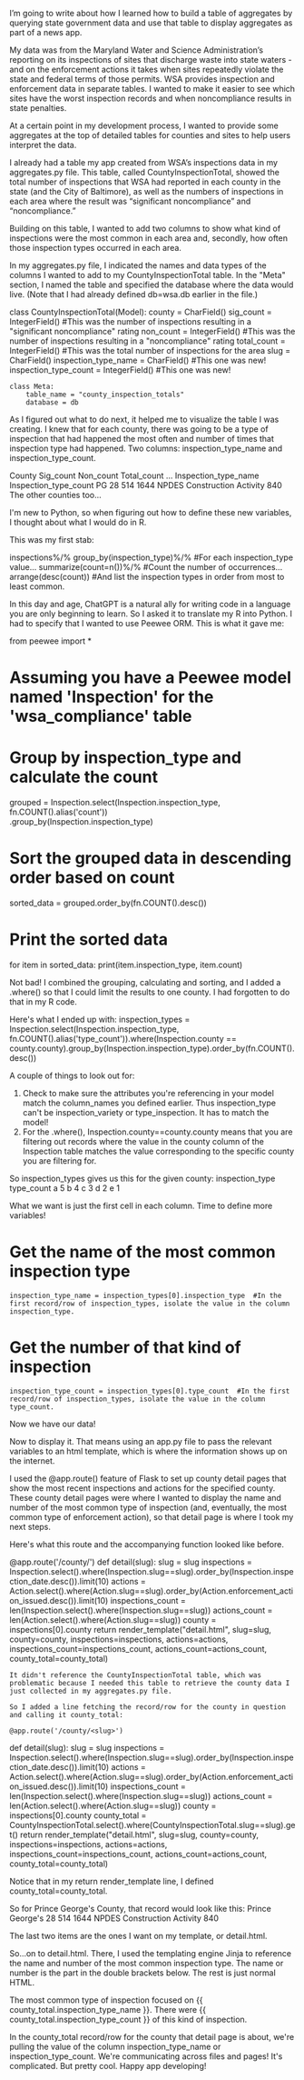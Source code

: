 I’m going to write about how I learned how to build a table of aggregates by querying state government data and use that table to display aggregates as part of a news app.

My data was from the Maryland Water and Science Administration’s reporting on its inspections of sites that discharge waste into state waters - and on the enforcement actions it takes when sites repeatedly violate the state and federal terms of those permits. WSA provides inspection and enforcement data in separate tables. I wanted to make it easier to see which sites have the worst inspection records and when noncompliance results in state penalties.

At a certain point in my development process, I wanted to provide some aggregates at the top of detailed tables for counties and sites to help users interpret the data.

I already had a table my app created from WSA’s inspections data in my aggregates.py file. This table, called CountyInspectionTotal, showed the total number of inspections that WSA had reported in each county in the state (and the City of Baltimore), as well as the numbers of inspections in each area where the result was “significant noncompliance” and “noncompliance.” 

Building on this table, I wanted to add two columns to show what kind of inspections were the most common in each area and, secondly, how often those inspection types occurred in each area. 

In my aggregates.py file, I indicated the names and data types of the columns I wanted to add to my CountyInspectionTotal table. In the "Meta" section, I named the table and specified the database where the data would live. (Note that I had already defined db=wsa.db earlier in the file.)

class CountyInspectionTotal(Model):
    county = CharField()
    sig_count = IntegerField() #This was the number of inspections resulting in a "significant noncompliance" rating
    non_count = IntegerField() #This was the number of inspections resulting in a "noncompliance" rating
    total_count = IntegerField() #This was the total number of inspections for the area
    slug = CharField()
    inspection_type_name = CharField() #This one was new!
    inspection_type_count = IntegerField() #This one was new!

    class Meta:
        table_name = "county_inspection_totals"
        database = db

As I figured out what to do next, it helped me to visualize the table I was creating. I knew that for each county, there was going to be a type of inspection that had happened the most often and number of times that inspection type had happened. Two columns: inspection_type_name and inspection_type_count.

County      Sig_count       Non_count       Total_count ... Inspection_type_name       Inspection_type_count
PG          28              514             1644            NPDES Construction Activity     840
The other counties too...

I'm new to Python, so when figuring out how to define these new variables, I thought about what I would do in R.

This was my first stab:

inspections%/%
    group_by(inspection_type)%/% #For each inspection_type value...
    summarize(count=n())%/% #Count the number of occurrences...
    arrange(desc(count)) #And list the inspection types in order from most to least common.

In this day and age, ChatGPT is a natural ally for writing code in a language you are only beginning to learn.  So I asked it to translate my R into Python. I had to specify that I wanted to use Peewee ORM. This is what it gave me:


from peewee import *

# Assuming you have a Peewee model named 'Inspection' for the 'wsa_compliance' table

# Group by inspection_type and calculate the count
grouped = Inspection.select(Inspection.inspection_type, fn.COUNT().alias('count')) \
                    .group_by(Inspection.inspection_type)

# Sort the grouped data in descending order based on count
sorted_data = grouped.order_by(fn.COUNT().desc())

# Print the sorted data
for item in sorted_data:
    print(item.inspection_type, item.count)

Not bad! I combined the grouping, calculating and sorting, and I added a .where() so that I could limit the results to one county. I had forgotten to do that in my R code.

Here's what I ended up with:
inspection_types = Inspection.select(Inspection.inspection_type, fn.COUNT().alias('type_count')).where(Inspection.county == county.county).group_by(Inspection.inspection_type).order_by(fn.COUNT().desc())

A couple of things to look out for:
1. Check to make sure the attributes you're referencing in your model match the column_names you defined earlier. Thus inspection_type can't be inspection_variety or type_inspection. It has to match the model!
2. For the .where(), Inspection.county==county.county means that you are filtering out records where the value in the county column of the Inspection table matches the value corresponding to the specific county you are filtering for.

So inspection_types gives us this for the given county:
inspection_type     type_count
a                   5
b                   4
c                   3
d                   2
e                   1

What we want is just the first cell in each column. Time to define more variables!

# Get the name of the most common inspection type
    inspection_type_name = inspection_types[0].inspection_type  #In the first record/row of inspection_types, isolate the value in the column inspection_type.

# Get the number of that kind of inspection
    inspection_type_count = inspection_types[0].type_count  #In the first record/row of inspection_types, isolate the value in the column type_count.

Now we have our data!

Now to display it. That means using an app.py file to pass the relevant variables to an html template, which is where the information shows up on the internet.

I used the @app.route() feature of Flask to set up county detail pages that show the most recent inspections and actions for the specified county. These county detail pages were where I wanted to display the name and number of the most common type of inspection (and, eventually, the most common type of enforcement action), so that detail page is where I took my next steps.

Here's what this route and the accompanying function looked like before. 

@app.route('/county/<slug>')
def detail(slug):
    slug = slug
    inspections = Inspection.select().where(Inspection.slug==slug).order_by(Inspection.inspection_date.desc()).limit(10)
    actions = Action.select().where(Action.slug==slug).order_by(Action.enforcement_action_issued.desc()).limit(10)
    inspections_count = len(Inspection.select().where(Inspection.slug==slug))
    actions_count = len(Action.select().where(Action.slug==slug))
    county = inspections[0].county
    return render_template("detail.html", slug=slug, county=county, inspections=inspections, actions=actions, inspections_count=inspections_count, actions_count=actions_count, county_total=county_total)

    It didn't reference the CountyInspectionTotal table, which was problematic because I needed this table to retrieve the county data I just collected in my aggregates.py file.

    So I added a line fetching the record/row for the county in question and calling it county_total:

    @app.route('/county/<slug>')
def detail(slug):
    slug = slug
    inspections = Inspection.select().where(Inspection.slug==slug).order_by(Inspection.inspection_date.desc()).limit(10)
    actions = Action.select().where(Action.slug==slug).order_by(Action.enforcement_action_issued.desc()).limit(10)
    inspections_count = len(Inspection.select().where(Inspection.slug==slug))
    actions_count = len(Action.select().where(Action.slug==slug))
    county = inspections[0].county
    county_total = CountyInspectionTotal.select().where(CountyInspectionTotal.slug==slug).get()
    return render_template("detail.html", slug=slug, county=county, inspections=inspections, actions=actions, inspections_count=inspections_count, actions_count=actions_count, county_total=county_total)

Notice that in my return render_template line, I defined county_total=county_total.

So for Prince George's County, that record would look like this:
Prince George's          28              514             1644            NPDES Construction Activity     840

The last two items are the ones I want on my template, or detail.html.

So...on to detail.html. There, I used the templating engine Jinja to reference the name and number of the most common inspection type. The name or number is the part in the double brackets below. The rest is just normal HTML.

<p class="lead">The most common type of inspection focused on {{ county_total.inspection_type_name }}. There were {{ county_total.inspection_type_count }} of this kind of inspection.</p>

In the county_total record/row for the county that detail page is about, we're pulling the value of the column inspection_type_name or inspection_type_count. We're communicating across files and pages! It's complicated. But pretty cool. Happy app developing!


